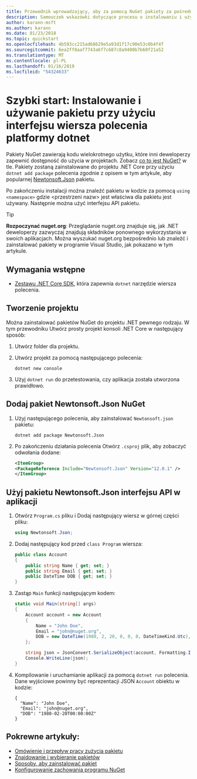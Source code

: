 ```yaml
---
title: Przewodnik wprowadzający, aby za pomocą NuGet pakiety za pośrednictwem interfejsu wiersza polecenia platformy dotnet
description: Samouczek wskazówki dotyczące procesu o instalowaniu i używaniu pakietu NuGet w projekcie platformy .NET Core.
author: karann-msft
ms.author: karann
ms.date: 01/23/2018
ms.topic: quickstart
ms.openlocfilehash: 4b593cc215ad68629e5a93d1f17c90e53c0b4f4f
ms.sourcegitcommit: 6ea2ff8aaf7743a6f7c687c8a9400b7b60f21a52
ms.translationtype: MT
ms.contentlocale: pl-PL
ms.lasthandoff: 01/16/2019
ms.locfileid: "54324633"
---
```

# <a name="quickstart-install-and-use-a-package-using-the-dotnet-cli"></a>Szybki start: Instalowanie i używanie pakietu przy użyciu interfejsu wiersza polecenia platformy dotnet

Pakiety NuGet zawierają kodu wielokrotnego użytku, które inni deweloperzy zapewnić dostępność do użycia w projektach. Zobacz [co to jest NuGet?](../What-is-NuGet.md) w tle. Pakiety zostaną zainstalowane do projektu .NET Core przy użyciu `dotnet add package` polecenia zgodnie z opisem w tym artykule, aby popularnej [Newtonsoft.Json](https://www.nuget.org/packages/Newtonsoft.Json/) pakietu.

Po zakończeniu instalacji można znaleźć pakietu w kodzie za pomocą `using <namespace>` gdzie \<przestrzeni nazw\> jest właściwa dla pakietu jest używany. Następnie można użyć interfejsu API pakietu.

> [!Tip]
> **Rozpoczynać nuget.org**: Przeglądanie nuget.org znajduje się, jak .NET deweloperzy zazwyczaj znajdują składników ponownego wykorzystania w swoich aplikacjach. Można wyszukać nuget.org bezpośrednio lub znaleźć i zainstalować pakiety w programie Visual Studio, jak pokazano w tym artykule.

## <a name="prerequisites"></a>Wymagania wstępne

- [Zestawu .NET Core SDK](https://www.microsoft.com/net/download/), która zapewnia `dotnet` narzędzie wiersza polecenia.

## <a name="create-a-project"></a>Tworzenie projektu

Można zainstalować pakietów NuGet do projektu .NET pewnego rodzaju. W tym przewodniku Utwórz prosty projekt konsoli .NET Core w następujący sposób:

1. Utwórz folder dla projektu.

1. Utwórz projekt za pomocą następującego polecenia:

    ```cli
    dotnet new console
    ```

1. Użyj `dotnet run` do przetestowania, czy aplikacja została utworzona prawidłowo.

## <a name="add-the-newtonsoftjson-nuget-package"></a>Dodaj pakiet Newtonsoft.Json NuGet

1. Użyj następującego polecenia, aby zainstalować `Newtonsoft.json` pakietu:

    ```cli
    dotnet add package Newtonsoft.Json
    ```

2. Po zakończeniu działania polecenia Otwórz `.csproj` plik, aby zobaczyć odwołania dodane:

    ```xml
   <ItemGroup>
    <PackageReference Include="Newtonsoft.Json" Version="12.0.1" />
   </ItemGroup>
    ```

## <a name="use-the-newtonsoftjson-api-in-the-app"></a>Użyj pakietu Newtonsoft.Json interfejsu API w aplikacji

1. Otwórz `Program.cs` pliku i Dodaj następujący wiersz w górnej części pliku:

    ```cs
    using Newtonsoft.Json;
    ```

1. Dodaj następujący kod przed `class Program` wiersza:

    ```cs
    public class Account
    {
        public string Name { get; set; }
        public string Email { get; set; }
        public DateTime DOB { get; set; }
    }
    ```

1. Zastąp `Main` funkcji następującym kodem:

    ```cs
    static void Main(string[] args)
    {
        Account account = new Account
        {
            Name = "John Doe",
            Email = "john@nuget.org",
            DOB = new DateTime(1980, 2, 20, 0, 0, 0, DateTimeKind.Utc),
        };

        string json = JsonConvert.SerializeObject(account, Formatting.Indented);
        Console.WriteLine(json);
    }
    ```

1. Kompilowanie i uruchamianie aplikacji za pomocą `dotnet run` polecenia. Dane wyjściowe powinny być reprezentacji JSON `Account` obiektu w kodzie:

    ```output
    {
      "Name": "John Doe",
      "Email": "john@nuget.org",
      "DOB": "1980-02-20T00:00:00Z"
    }
    ```

## <a name="related-articles"></a>Pokrewne artykuły:

- [Omówienie i przepływ pracy zużycia pakietu](../consume-packages/overview-and-workflow.md)
- [Znajdowanie i wybieranie pakietów](../consume-packages/finding-and-choosing-packages.md)
- [Sposoby, aby zainstalować pakiet](../consume-packages/ways-to-install-a-package.md)
- [Konfigurowanie zachowania programu NuGet](../consume-packages/configuring-nuget-behavior.md)
